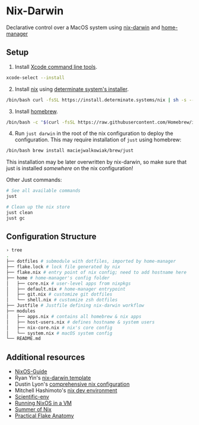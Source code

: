 # Nix-Darwin

Declarative control over a MacOS system using [nix-darwin][darwin] and [home-manager][hm]

[darwin]: https://github.com/nix-darwin/nix-darwin
[hm]: https://github.com/nix-community/home-manager

## Setup

1. Install [Xcode command line tools][xcode].

```bash
xcode-select --install
```

2. Install [nix][nix] using [determinate system's installer][dsi].

```bash
/bin/bash curl -fsSL https://install.determinate.systems/nix | sh -s -- install --determinate
```

3. Install [homebrew][brew].

```bash
/bin/bash -c "$(curl -fsSL https://raw.githubusercontent.com/Homebrew/install/HEAD/install.sh)"
```

4. Run `just darwin` in the root of the nix configuration to deploy the
   configuration. This may require installation of `just` using homebrew:

```bash
/bin/bash brew install maciejwalkowiak/brew/just
```

This installation may be later overwritten by nix-darwin, so make sure that just
is installed _somewhere_ on the nix configuration!

Other Just commands:

```bash
# See all available commands
just

# Clean up the nix store
just clean
just gc
```

[nix]: https://nixos.org/
[dsi]: https://github.com/DeterminateSystems/nix-installer
[brew]: https://brew.sh/
[xcode]: https://developer.apple.com/xcode/

## Configuration Structure

```bash
› tree
.
├── dotfiles # submodule with dotfiles, imported by home-manager
├── flake.lock # lock file generated by nix
├── flake.nix # entry point of nix config; need to add hostname here
├── home # home-manager's config folder
│	├── core.nix # user-level apps from nixpkgs
│	├── default.nix # home-manager entrypoint
│	├── git.nix # customize git dotfiles
│	└── shell.nix # customize zsh dotfiles
├── Justfile # Justfile defining nix-darwin workflow
├── modules
│	├── apps.nix # contains all homebrew & nix apps
│	├── host-users.nix # defines hostname & system users
│	├── nix-core.nix # nix's core config
│	└── system.nix # macOS system config
└── README.md
```

## Additional resources

- [NixOS-Guide][guide]
- Ryan Yin's [nix-darwin template][ryin]
- Dustin Lyon's [comprehensive nix configuration][dly]
- Mitchell Hashimoto's [nix dev environment][ndev]
- [Scientific-env][sci-env]
- [Running NixOS in a VM][mwid]
- [Summer of Nix][summer]
- [Practical Flake Anatomy][anatomy]

[guide]: https://github.com/mikeroyal/NixOS-Guide
[ryin]: https://github.com/ryan4yin
[dly]: https://github.com/dustinlyons/nixos-config
[ndev]: https://github.com/mitchellh/nixos-config
[sci-env]: https://github.com/Vortriz/scientific-env
[mwid]: https://mattwidmann.net/notes/running-nixos-in-a-vm/
[summer]: https://www.youtube.com/watch?v=SjjEDTccpQA&list=PLt4-_lkyRrOMWyp5G-m_d1wtTcbBaOxZk
[anatomy]: https://vtimofeenko.com/posts/practical-nix-flake-anatomy-a-guided-tour-of-flake.nix/
